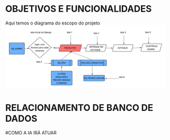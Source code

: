 # OBJETIVOS E FUNCIONALIDADES
Aqui temos o diagrama do escopo do projeto
![Escopo](../assets/obj.png)
# RELACIONAMENTO DE BANCO DE DADOS

#COMO A IA IRÁ ATUAR
